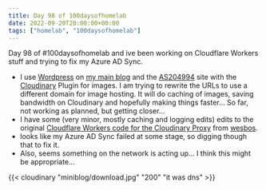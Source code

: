 ```yaml
---
title: Day 98 of 100daysofhomelab
date: 2022-09-20T20:00:00+00:00
tags: ["homelab", "100daysofhomelab"]
---
```

Day 98 of #100daysofhomelab and ive been working on Cloudflare Workers stuff and trying to fix my Azure AD Sync.

* I use [Wordpress](https://wordpress.org) on [my main blog](https://tiernanotoole.ie) and the [AS204994](https://as204994.net) site with the [Cloudinary](https://cloudinary.com/invites/lpov9zyyucivvxsnalc5/odc5hvptjxifri3jusn9?t=default) Plugin for images. I am trying to rewrite the URLs to use a different domain for image hosting. It will do caching of images, saving bandwidth on Cloudinary and hopefully making things faster... So far, not working as planned, but getting closer...
* I have some (very minor, mostly caching and logging edits) edits to the original [Cloudflare Workers code for the Cloudinary Proxy](https://github.com/wesbos/cloudflare-cloudinary-proxy) from [wesbos](https://github.com/wesbos). 
* looks like my Azure AD Sync failed at some stage, so digging though that to fix it.
* Also, seems something on the network is acting up... I think this might be appropriate...

{{< cloudinary "miniblog/download.jpg" "200" "it was dns" >}}
